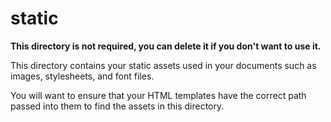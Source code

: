 # static

**This directory is not required, you can delete it if you don't want to use it.**

This directory contains your static assets used in your documents such as images, stylesheets, and font files.

You will want to ensure that your HTML templates have the correct path passed into them to find the assets in this directory.
